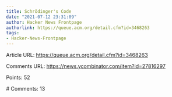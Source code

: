 ```yaml
---
title: Schrödinger's Code
date: "2021-07-12 23:31:09"
author: Hacker News Frontpage
authorlink: https://queue.acm.org/detail.cfm?id=3468263
tags:
- Hacker-News-Frontpage
---
```


<p>Article URL: <a href="https://queue.acm.org/detail.cfm?id=3468263">https://queue.acm.org/detail.cfm?id=3468263</a></p>
<p>Comments URL: <a href="https://news.ycombinator.com/item?id=27816297">https://news.ycombinator.com/item?id=27816297</a></p>
<p>Points: 52</p>
<p># Comments: 13</p>
